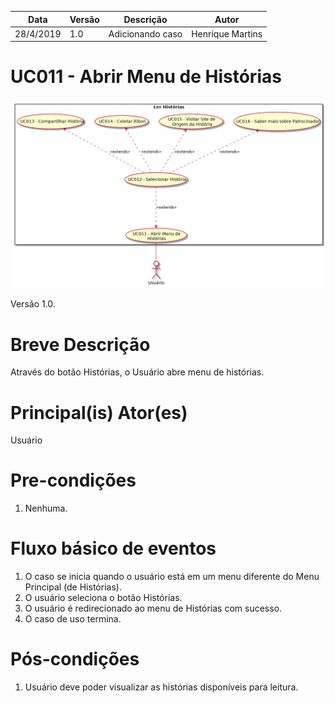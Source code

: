 | Data       | Versão  | Descrição       | Autor            |
| ---------- | ------- | --------------- | ---------------- |
| 28/4/2019 | 1.0 | Adicionando caso | Henrique Martins |


# UC011 - Abrir Menu de Histórias


![diagrama](Ler_Historia.png)

Versão 1.0.

# Breve Descrição
Através do botão Histórias, o Usuário abre menu de histórias.

# Principal(is) Ator(es)
Usuário

# Pre-condições
1. Nenhuma.

# Fluxo básico de eventos
1. O caso se inicia quando o usuário está em um menu diferente do Menu Principal (de Histórias).
1. O usuário seleciona o botão Histórias.
1. O usuário é redirecionado ao menu de Histórias com sucesso.
1. O caso de uso termina.


# Pós-condições
1. Usuário deve poder visualizar as histórias disponíveis para leitura.
